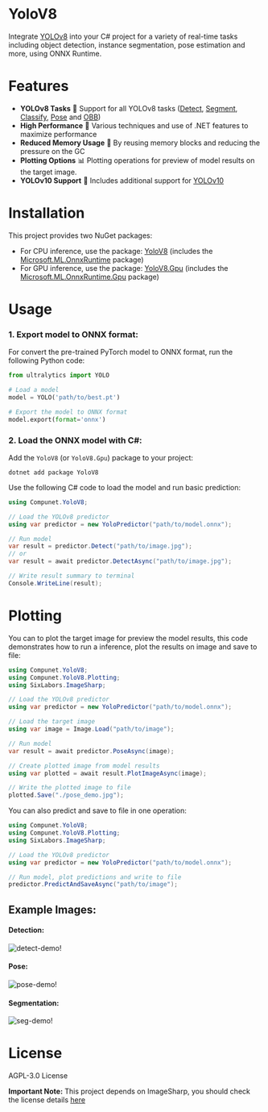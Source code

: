 # YoloV8

Integrate [YOLOv8](https://github.com/ultralytics/ultralytics) into your C# project for a variety of real-time tasks including object detection, instance segmentation, pose estimation and more, using ONNX Runtime.

# Features
- **YOLOv8 Tasks** 🌟 Support for all YOLOv8 tasks ([Detect](https://docs.ultralytics.com/tasks/detect), [Segment](https://docs.ultralytics.com/tasks/segment), [Classify](https://docs.ultralytics.com/tasks/classify), [Pose](https://docs.ultralytics.com/tasks/pose) and [OBB](https://docs.ultralytics.com/tasks/obb))
- **High Performance** 🚀 Various techniques and use of .NET features to maximize performance
- **Reduced Memory Usage** 🧠 By reusing memory blocks and reducing the pressure on the GC
- **Plotting Options** 📊 Plotting operations for preview of model results on the target image.
- **YOLOv10 Support** 🔧 Includes additional support for [YOLOv10](https://docs.ultralytics.com/models/yolov10)

# Installation
This project provides two NuGet packages:
- For CPU inference, use the package: [YoloV8](https://www.nuget.org/packages/YoloV8) (includes the [Microsoft.ML.OnnxRuntime](https://www.nuget.org/packages/Microsoft.ML.OnnxRuntime) package)
- For GPU inference, use the package: [YoloV8.Gpu](https://www.nuget.org/packages/YoloV8.Gpu) (includes the [Microsoft.ML.OnnxRuntime.Gpu](https://www.nuget.org/packages/Microsoft.ML.OnnxRuntime.Gpu) package)

# Usage

### 1. Export model to ONNX format:

For convert the pre-trained PyTorch model to ONNX format, run the following Python code:
```python
from ultralytics import YOLO

# Load a model
model = YOLO('path/to/best.pt')

# Export the model to ONNX format
model.export(format='onnx')
```

### 2. Load the ONNX model with C#:

Add the `YoloV8` (or `YoloV8.Gpu`) package to your project:
```shell
dotnet add package YoloV8
```

Use the following C# code to load the model and run basic prediction:
```csharp
using Compunet.YoloV8;

// Load the YOLOv8 predictor
using var predictor = new YoloPredictor("path/to/model.onnx");

// Run model
var result = predictor.Detect("path/to/image.jpg");
// or
var result = await predictor.DetectAsync("path/to/image.jpg");

// Write result summary to terminal
Console.WriteLine(result);
```
# Plotting

You can to plot the target image for preview the model results, this code demonstrates how to run a inference, plot the results on image and save to file:

```csharp
using Compunet.YoloV8;
using Compunet.YoloV8.Plotting;
using SixLabors.ImageSharp;

// Load the YOLOv8 predictor
using var predictor = new YoloPredictor("path/to/model.onnx");

// Load the target image
using var image = Image.Load("path/to/image");

// Run model
var result = await predictor.PoseAsync(image);

// Create plotted image from model results
using var plotted = await result.PlotImageAsync(image);

// Write the plotted image to file
plotted.Save("./pose_demo.jpg");
```

You can also predict and save to file in one operation:

```csharp
using Compunet.YoloV8;
using Compunet.YoloV8.Plotting;
using SixLabors.ImageSharp;

// Load the YOLOv8 predictor
using var predictor = new YoloPredictor("path/to/model.onnx");

// Run model, plot predictions and write to file
predictor.PredictAndSaveAsync("path/to/image");
```
## Example Images:

#### Detection:

![detect-demo!](https://raw.githubusercontent.com/dme-compunet/YOLOv8/main/Assets/detect-demo.jpg)

#### Pose:

![pose-demo!](https://raw.githubusercontent.com/dme-compunet/YOLOv8/main/Assets/pose-demo.jpg)

#### Segmentation:

![seg-demo!](https://raw.githubusercontent.com/dme-compunet/YOLOv8/main/Assets/seg-demo.jpg)

# License

AGPL-3.0 License

**Important Note:** This project depends on ImageSharp, you should check the license details [here](https://github.com/SixLabors/ImageSharp/blob/main/LICENSE)
